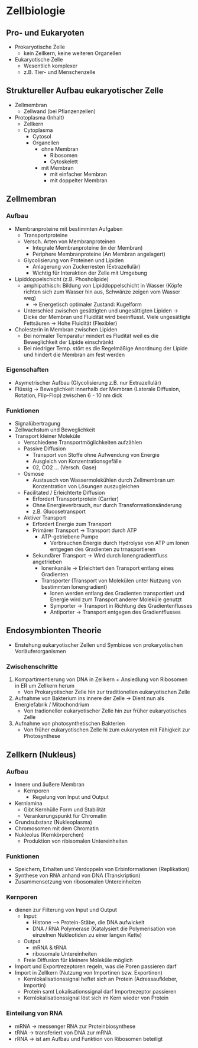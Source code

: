 # Zellbiologie

## Pro- und Eukaryoten 
- Prokaryotische Zelle 
    - kein Zellkern, keine weiteren Organellen
- Eukaryotische Zelle 
    - Wesentlich komplexer
    - z.B. Tier- und Menschenzelle

## Struktureller Aufbau eukaryotischer Zelle 
- Zellmembran 
    - Zellwand (bei Pflanzenzellen)
- Protoplasma (Inhalt)
    - Zellkern 
    - Cytoplasma
        - Cytosol
        - Organellen
            - ohne Membran 
                - Ribosomen 
                - Cytoskelett
            - mit Membran 
                - mit einfacher Membran 
                - mit doppelter Membran

## Zellmembran 
### Aufbau
- Membranproteine mit bestimmten Aufgaben 
    - Transportproteine
    - Versch. Arten von Membranproteinen
        - Integrale Membranproteine (in der Membran)
        - Periphere Membranproteine (An Membran angelagert)
    - Glycolisierung von Proteinen und Lipiden
        - Anlagerung von Zuckerresten (Extrazellulär)
        - Wichtig für Interaktion der Zelle mit Umgebung
- Lipiddoppelschicht (z.B. Phosholipide)
    - amphipathisch: Bildung von Lipiddoppelschicht in Wasser (Köpfe richten sich zum Wasser hin aus, Schwänze zeigen vom Wasser weg)
        - &rightarrow; Energetisch optimaler Zustand: Kugelform
    - Unterschied zwischen gesättigten und ungesättigten Lipiden &rightarrow; Dicke der Membran und Fluidität wird beeinflusst. Viele ungesättigte Fettsäuren &rightarrow; Hohe Fluidität (Flexibler)
- Cholesterin in Membran zwischen Lipiden 
    - Bei normaler Temparatur mindert es Fludität weil es die Beweglichkeit der Lipide einschränkt
    - Bei niedriger Temp. stört es die Regelmäßige Anordnung der Lipide und hindert die Membran am fest werden
### Eigenschaften
- Asymetrischer Aufbau (Glycolisierung z.B. nur Extrazellulär)
- Flüssig &rightarrow; Beweglichkeit innerhalb der Membran (Laterale Diffusion, Rotation, Flip-Flop)
zwischen 6 - 10 nm dick
### Funktionen
- Signalübertragung 
- Zellwachstum und Beweglichkeit
- Transport kleiner Moleküle 
    - Verschiedene Transportmöglichkeiten aufzählen 
    - Passive Diffusion
        - Transport von Stoffe ohne Aufwendung von Energie
        - Ausgleich von Konzentrationsgefälle
        - 02, CO2 ... (Versch. Gase)
    - Osmose 
        - Austausch von Wassermolekühlen durch Zellmembran um Konzentration von Lösungen auszugleichen
    - Facilitated / Erleichterte Diffusion 
        - Erfordert Transportprotein (Carrier)
        - Ohne Energieverbrauch, nur durch Transformationsänderung 
        - z.B. Glucosetransport 
    - Aktiver Transport
        - Erfordert Energie zum Transport 
        - Primärer Transport &rightarrow; Transport durch ATP
            - ATP-getriebene Pumpe
                - Verbrauchen Energie durch Hydrolyse von ATP um Ionen entgegen des Gradienten zu trnasportieren
        - Sekundärer Transport &rightarrow; Wird durch Ionengradientfluss angetrieben
            - Ionenkanäle &rightarrow; Erleichtert den Transport entlang eines Gradienten
            - Transporter (Transport von Molekülen unter Nutzung von bestimmten Ionengradient)
                - Ionen werden entlang des Gradienten transportiert und Energie wird zum Transport anderer Moleküle genutzt
                - Symporter &rightarrow; Transport in Richtung des Gradientenflusses
                - Antiporter &rightarrow; Transport entgegen des Gradientflusses

## Endosymbionten Theorie
- Enstehung eukaryotischer Zellen und Symbiose von prokaryotischen Vorläuferorganismen
 ### Zwischenschritte
1. Kompartimentierung von DNA in Zellkern + Ansiedlung von Ribosomen in ER um Zellkern herum
    - Von Prokaryotischer Zelle hin zur traditionellen eukaryotischen Zelle
2. Aufnahme von Bakterium ins innere der Zelle &rightarrow; Dient nun als Energiefabrik / Mitochondrium
    - Von tradioneller eukaryotischer Zelle hin zur früher eukaryotisches Zelle
3. Aufnahme von photosynthetischen Bakterien 
    - Von früher eukaryotischen Zelle hi zum eukaryoten mit Fähigkeit zur Photosynthese


## Zellkern (Nukleus)

### Aufbau 
- Innere und äußere Membran
    - Kernporen 
        - Regelung von Input und Output
- Kernlamina
    - Gibt Kernhülle Form und Stabilität 
    - Verankerungspunkt für Chromatin 
- Grundsubstanz (Nukleoplasma)
- Chromosomen mit dem Chromatin 
- Nukleolus (Kernkörperchen)
    - Produktion von ribisomalen Untereinheiten 


### Funktionen 
- Speichern, Erhalten und Verdoppeln von Erbinformationen (Replikation)
- Synthese von RNA anhand von DNA (Transkription)
- Zusammensetzung von ribosomalen Untereinheiten

### Kernporen 
- dienen zur Filterung von Input und Output
    - Input:
        - Histone --> Protein-Stäbe, die DNA aufwickelt
        - DNA / RNA Polymerase (Katalysiert die Polymerisation von einzelnen Nukleotiden zu einer langen Kette)
    - Output
        - mRNA & tRNA
        - ribosomale Untereinheiten
    - Freie Diffusion für kleinere Moleküle möglich
- Import und Exportrezeptoren regeln, was die Poren passieren darf
- Import in Zellkern (Nutzung von Importinen bzw. Exportinen)
    - Kernlokalisationssignal heftet sich an Protein (Adressaufkleber, Importin)
    - Protein samt Lokalisationssignal darf Importrezeptor passieren 
    - Kernlokalisationssignal löst sich im Kern wieder von Protein 

### Einteilung von RNA 
- mRNA &rightarrow; messenger RNA zur Proteinbiosynthese
- tRNA &rightarrow; transferiert von DNA zur mRNA
- rRNA &rightarrow; ist am Aufbau und Funktion von Ribosomen beteiligt